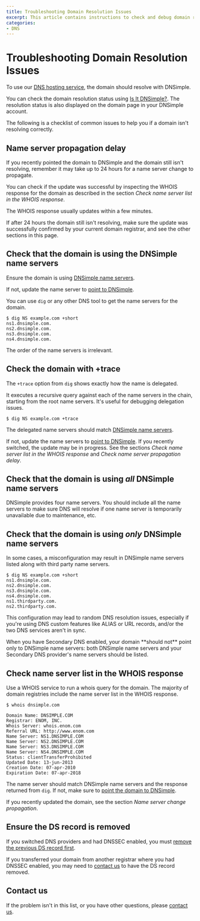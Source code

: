 ```yaml
---
title: Troubleshooting Domain Resolution Issues
excerpt: This article contains instructions to check and debug domain resolution issues.
categories:
- DNS
---
```


# Troubleshooting Domain Resolution Issues

To use our [DNS hosting service](/articles/dns-hosting), the domain should resolve with DNSimple.

You can check the domain resolution status using [Is It DNSimple?](http://isitdnsimple.com/). The resolution status is also displayed on the domain page in your DNSimple account.

The following is a checklist of common issues to help you if a domain isn't resolving correctly. 


## Name server propagation delay

If you recently pointed the domain to DNSimple and the domain still isn't resolving, remember it may take up to 24 hours for a name server change to propagate.

You can check if the update was successful by inspecting the WHOIS response for the domain as described in the section *Check name server list in the WHOIS response*.

The WHOIS response usually updates within a few minutes.

If after 24 hours the domain still isn't resolving, make sure the update was successfully confirmed by your current domain registrar, and see the other sections in this page.


## Check that the domain is using the DNSimple name servers

Ensure the domain is using [DNSimple name servers](/articles/dnsimple-nameservers).

If not, update the name server to [point to DNSimple](/articles/pointing-domain-to-dnsimple).

You can use `dig` or any other DNS tool to get the name servers for the domain.

~~~
$ dig NS example.com +short
ns1.dnsimple.com.
ns2.dnsimple.com.
ns3.dnsimple.com.
ns4.dnsimple.com.
~~~

The order of the name servers is irrelevant.


## Check the domain with +trace

The `+trace` option from `dig` shows exactly how the name is delegated.

It executes a recursive query against each of the name servers in the chain, starting from the root name servers. It's useful for debugging delegation issues.

~~~
$ dig NS example.com +trace
~~~

The delegated name servers should match [DNSimple name servers](/articles/dnsimple-nameservers).

If not, update the name servers to [point to DNSimple](/articles/pointing-domain-to-dnsimple). If you recently switched, the update may be in progress. See the sections *Check name server list in the WHOIS response* and *Check name server propagation delay*.


## Check that the domain is using *all* DNSimple name servers

DNSimple provides four name servers. You should include all the name servers to make sure DNS will resolve if one name server is temporarily unavailable due to maintenance, etc. 


## Check that the domain is using *only* DNSimple name servers

In some cases, a misconfiguration may result in DNSimple name servers listed along with third party name servers.

~~~
$ dig NS example.com +short
ns1.dnsimple.com.
ns2.dnsimple.com.
ns3.dnsimple.com.
ns4.dnsimple.com.
ns1.thirdparty.com.
ns2.thirdparty.com.
~~~

This configuration may lead to random DNS resolution issues, especially if you're using DNS custom features like ALIAS or URL records, and/or the two DNS services aren't in sync.

<note>
When you have Secondary DNS enabled, your domain **should not** point only to DNSimple name servers: both DNSimple name servers and your Secondary DNS provider's name servers should be listed.
</note>


## Check name server list in the WHOIS response

Use a WHOIS service to run a whois query for the domain. The majority of domain registries include the name server list in the WHOIS response.

~~~
$ whois dnsimple.com

Domain Name: DNSIMPLE.COM
Registrar: ENOM, INC.
Whois Server: whois.enom.com
Referral URL: http://www.enom.com
Name Server: NS1.DNSIMPLE.COM
Name Server: NS2.DNSIMPLE.COM
Name Server: NS3.DNSIMPLE.COM
Name Server: NS4.DNSIMPLE.COM
Status: clientTransferProhibited
Updated Date: 13-jun-2013
Creation Date: 07-apr-2010
Expiration Date: 07-apr-2018
~~~

The name server should match DNSimple name servers and the response returned from `dig`. If not, make sure to [point the domain to DNSimple](/articles/pointing-domain-to-dnsimple).

If you recently updated the domain, see the section *Name server change propagation*.

## Ensure the DS record is removed

If you switched DNS providers and had DNSSEC enabled, you must [remove the previous DS record first](/articles/ds-records-changing-dns).

If you transferred your domain from another registrar where you had DNSSEC enabled, you may need to [contact us](https://dnsimple.com/contact) to have the DS record removed.

## Contact us

If the problem isn't in this list, or you have other questions, please [contact us](https://dnsimple.com/contact).
